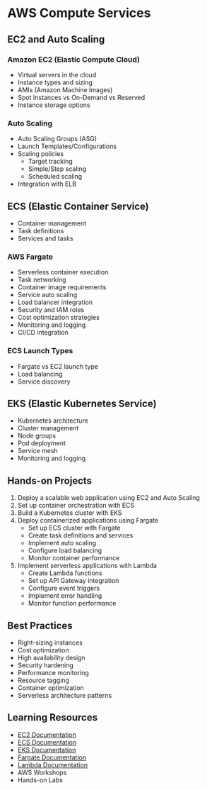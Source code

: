 # AWS Compute Services

## EC2 and Auto Scaling

### Amazon EC2 (Elastic Compute Cloud)
- Virtual servers in the cloud
- Instance types and sizing
- AMIs (Amazon Machine Images)
- Spot Instances vs On-Demand vs Reserved
- Instance storage options

### Auto Scaling
- Auto Scaling Groups (ASG)
- Launch Templates/Configurations
- Scaling policies
  - Target tracking
  - Simple/Step scaling
  - Scheduled scaling
- Integration with ELB

## ECS (Elastic Container Service)
- Container management
- Task definitions
- Services and tasks

### AWS Fargate
- Serverless container execution
- Task networking
- Container image requirements
- Service auto scaling
- Load balancer integration
- Security and IAM roles
- Cost optimization strategies
- Monitoring and logging
- CI/CD integration

### ECS Launch Types
- Fargate vs EC2 launch type
- Load balancing
- Service discovery

## EKS (Elastic Kubernetes Service)
- Kubernetes architecture
- Cluster management
- Node groups
- Pod deployment
- Service mesh
- Monitoring and logging

## Hands-on Projects
1. Deploy a scalable web application using EC2 and Auto Scaling
2. Set up container orchestration with ECS
3. Build a Kubernetes cluster with EKS
4. Deploy containerized applications using Fargate
   - Set up ECS cluster with Fargate
   - Create task definitions and services
   - Implement auto scaling
   - Configure load balancing
   - Monitor container performance
5. Implement serverless applications with Lambda
   - Create Lambda functions
   - Set up API Gateway integration
   - Configure event triggers
   - Implement error handling
   - Monitor function performance

## Best Practices
- Right-sizing instances
- Cost optimization
- High availability design
- Security hardening
- Performance monitoring
- Resource tagging
- Container optimization
- Serverless architecture patterns

## Learning Resources
- [EC2 Documentation](https://docs.aws.amazon.com/ec2/)
- [ECS Documentation](https://docs.aws.amazon.com/ecs/)
- [EKS Documentation](https://docs.aws.amazon.com/eks/)
- [Fargate Documentation](https://docs.aws.amazon.com/AmazonECS/latest/developerguide/AWS_Fargate.html)
- [Lambda Documentation](https://docs.aws.amazon.com/lambda/)
- AWS Workshops
- Hands-on Labs